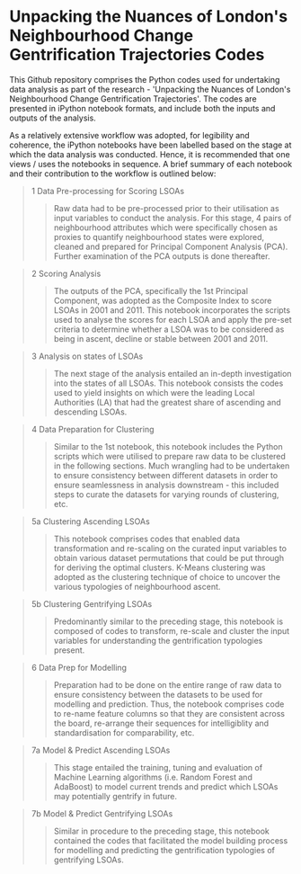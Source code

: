 # Unpacking the Nuances of London's Neighbourhood Change Gentrification Trajectories Codes

This Github repository comprises the Python codes used for undertaking data analysis as part of the research - 'Unpacking the Nuances of London's Neighbourhood Change Gentrification Trajectories'. The codes are presented in iPython notebook formats, and include both the inputs and outputs of the analysis.

As a relatively extensive workflow was adopted, for legibility and coherence, the iPython notebooks have been labelled based on the stage at which the data analysis was conducted. Hence, it is recommended that one views / uses the notebooks in sequence. A brief summary of each notebook and their contribution to the workflow is outlined below:
  > 1 Data Pre-processing for Scoring LSOAs
  >> Raw data had to be pre-processed prior to their utilisation as input variables to conduct the analysis. For this stage, 4 pairs of  neighbourhood attributes which were specifically chosen as proxies to quantify neighbourhood states were explored, cleaned and prepared for Principal Component Analysis (PCA). Further examination of the PCA outputs is done thereafter. 
  
  > 2 Scoring Analysis
  >> The outputs of the PCA, specifically the 1st Principal Component, was adopted as the Composite Index to score LSOAs in 2001 and 2011. This notebook incorporates the scripts used to analyse the scores for each LSOA and apply the pre-set criteria to determine whether a LSOA was to be considered as being in ascent, decline or stable between 2001 and 2011. 
  
  > 3 Analysis on states of LSOAs
  >> The next stage of the analysis entailed an in-depth investigation into the states of all LSOAs. This notebook consists the codes used to yield insights on which were the leading Local Authorities (LA) that had the greatest share of ascending and descending LSOAs.   
  
  > 4 Data Preparation for Clustering
  >> Similar to the 1st notebook, this notebook includes the Python scripts which were utilised to prepare raw data to be clustered in the following sections. Much wrangling had to be undertaken to ensure consistency between different datasets in order to ensure seamlessness in analysis downstream - this included steps to curate the datasets for varying rounds of clustering, etc. 
  
  > 5a Clustering Ascending LSOAs
  >> This notebook comprises codes that enabled data transformation and re-scaling on the curated input variables to obtain various dataset permutations that could be put through for deriving the optimal clusters. K-Means clustering was adopted as the clustering technique of choice to uncover the various typologies of neighbourhood ascent. 
  
  > 5b Clustering Gentrifying LSOAs
  >> Predominantly similar to the preceding stage, this notebook is composed of codes to transform, re-scale and cluster the input variables for understanding the gentrification typologies present. 
  
  > 6 Data Prep for Modelling
  >> Preparation had to be done on the entire range of raw data to ensure consistency between the datasets to be used for modelling and prediction. Thus, the notebook comprises code to re-name feature columns so that they are consistent across the board, re-arrange their sequences for intelligiblity and standardisation for comparability, etc. 
  
  > 7a Model & Predict Ascending LSOAs
  >> This stage entailed the training, tuning and evaluation of Machine Learning algorithms (i.e. Random Forest and AdaBoost) to model current trends and predict which LSOAs may potentially gentrify in future. 
  
  > 7b Model & Predict Gentrifying LSOAs
  >> Similar in procedure to the preceding stage, this notebook contained the codes that facilitated the model building process for modelling and predicting the gentrification typologies of gentrifying LSOAs. 
  
